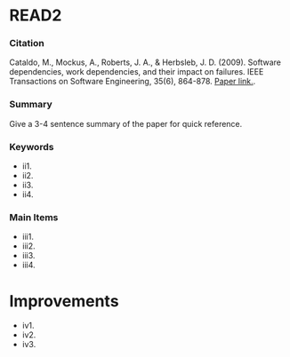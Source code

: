 # READ2

### Citation

Cataldo, M., Mockus, A., Roberts, J. A., & Herbsleb, J. D. (2009). Software dependencies, work dependencies, and their impact on failures. IEEE Transactions on Software Engineering, 35(6), 864-878. [Paper link.](http://ieeexplore.ieee.org/document/5166450/).

### Summary

Give a 3-4 sentence summary of the paper for quick reference.

### Keywords

* ii1.
* ii2.
* ii3.
* ii4.

### Main Items

* iii1.
* iii2.
* iii3.
* iii4.

# Improvements

* iv1.
* iv2.
* iv3.
